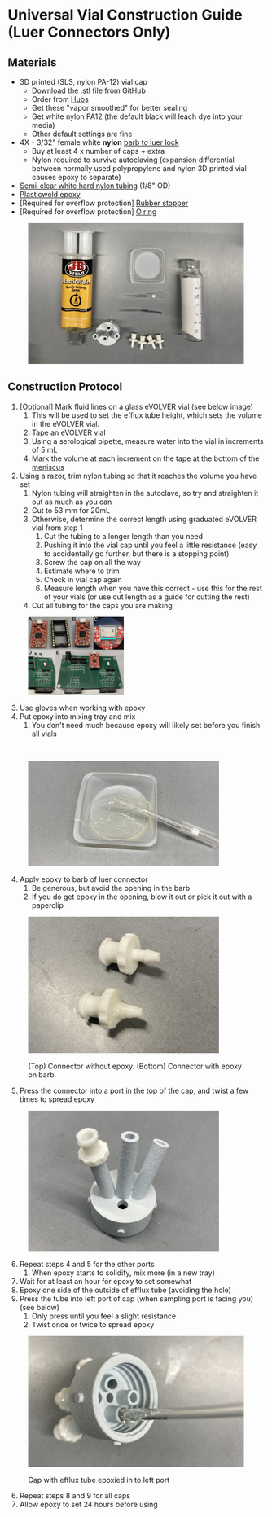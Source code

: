 # Universal Vial Construction Guide (Luer Connectors Only)

## Materials

* 3D printed (SLS, nylon PA-12) vial cap
  * [Download](https://github.com/FYNCH-BIO/hardware/blob/master/Smart%20Sleeve/vial_cap/4port_needle_or_luer/vial_cap_universal_v1.STL) the .stl file from GitHub
  * Order from [Hubs](https://hubs.com/)
  * Get these "vapor smoothed" for better sealing
  * Get white nylon PA12 (the default black will leach dye into your media)
  * Other default settings are fine
* 4X - 3/32" female white **nylon** [barb to luer lock](https://www.mcmaster.com/51525K212/)
  * Buy at least 4 x number of caps + extra
  * Nylon required to survive autoclaving (expansion differential between normally used polypropylene and nylon 3D printed vial causes epoxy to separate)
* [Semi-clear white hard nylon tubing](https://www.mcmaster.com/9685T1/) (1/8" OD)&#x20;
* [Plasticweld epoxy](https://www.mcmaster.com/7605A5/)
* \[Required for overflow protection] [Rubber stopper ](https://www.mcmaster.com/9277K37/)
* \[Required for overflow protection] [O ring](https://www.mcmaster.com/1171N163/)

<figure><img src="../../.gitbook/assets/2025-02-06 13.52.35 (1).jpg" alt=""><figcaption></figcaption></figure>

## Construction Protocol

1. \[Optional] Mark fluid lines on a glass eVOLVER vial (see below image)
   1. This will be used to set the efflux tube height, which sets the volume in the eVOLVER vial.
   2. Tape an eVOLVER vial
   3. Using a serological pipette, measure water into the vial in increments of 5 mL
   4. Mark the volume at each increment on the tape at the bottom of the [meniscus](https://en.wikipedia.org/wiki/Meniscus_\(liquid\))
2. Using a razor, trim nylon tubing so that it reaches the volume you have set
   1. Nylon tubing will straighten in the autoclave, so try and straighten it out as much as you can
   2. Cut to 53 mm for 20mL
   3. Otherwise, determine the correct length using graduated eVOLVER vial from step 1
      1. Cut the tubing to a longer length than you need
      2. Pushing it into the vial cap until you feel a little resistance (easy to accidentally go further, but there is a stopping point)
      3. Screw the cap on all the way
      4. Estimate where to trim
      5. Check in vial cap again
      6. Measure length when you have this correct - use this for the rest of your vials (or use cut length as a guide for cutting the rest)
   4. Cut all tubing for the caps you are making

<figure><img src="../../.gitbook/assets/image (1).png" alt="" width="188"><figcaption></figcaption></figure>

3. Use gloves when working with epoxy
4. Put epoxy into mixing tray and mix
   1. You don't need much because epoxy will likely set before you finish all vials

<figure><img src="../../.gitbook/assets/image (70).png" alt="" width="375"><figcaption></figcaption></figure>

<figure><img src="../../.gitbook/assets/2025-02-06 14.00.22.jpg" alt="" width="375"><figcaption></figcaption></figure>

4. Apply epoxy to barb of luer connector
   1. Be generous, but avoid the opening in the barb
   2. If you do get epoxy in the opening, blow it out or pick it out with a paperclip

<figure><img src="../../.gitbook/assets/2025-02-06 14.06.36.jpg" alt="" width="375"><figcaption><p>(Top) Connector without epoxy. (Bottom) Connector with epoxy on barb.</p></figcaption></figure>

5. Press the connector into a port in the top of the cap, and twist a few times to spread epoxy

<figure><img src="../../.gitbook/assets/2025-02-06 14.07.25.jpg" alt="" width="375"><figcaption></figcaption></figure>

6. Repeat steps 4 and 5 for the other ports
   1. When epoxy starts to solidify, mix more (in a new tray)
7. Wait for at least an hour for epoxy to set somewhat
8. Epoxy one side of the outside of efflux tube (avoiding the hole)
9. Press the tube into left port of cap (when sampling port is facing you) (see below)
   1. Only press until you feel a slight resistance
   2. Twist once or twice to spread epoxy

<figure><img src="../../.gitbook/assets/2025-02-06 16.18.13 (1).jpg" alt=""><figcaption><p>Cap with efflux tube epoxied in to left port</p></figcaption></figure>

6. Repeat steps 8 and 9 for all caps
7. Allow epoxy to set 24 hours before using
